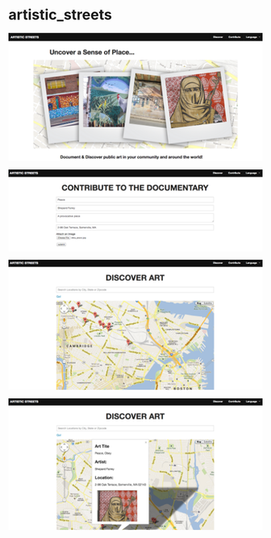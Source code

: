 artistic_streets
================

![Alt text](/app/assets/images/screen_shot_home_hero.png)


![Alt text](/app/assets/images/screen_shot_contribute.png)


![Alt text](/app/assets/images/screen_shot_map.png)


![Alt text](/app/assets/images/screen_shot_infowind.png)


